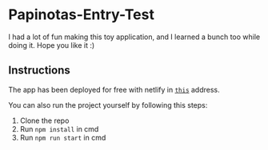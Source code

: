 # Papinotas-Entry-Test

I had a lot of fun making this toy application, and I learned a bunch too while doing it.
Hope you like it :)

## Instructions

The app has been deployed for free with netlify in [`this`](https://vigorous-nightingale-2ac3e0.netlify.com/) address.

You can also run the project yourself by following this steps:

1. Clone the repo
1. Run `npm install` in cmd
1. Run `npm run start` in cmd
